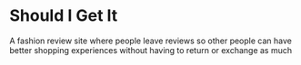 # Should I Get It

A fashion review site where people leave reviews so other people can have better shopping experiences without having to return or exchange as much

